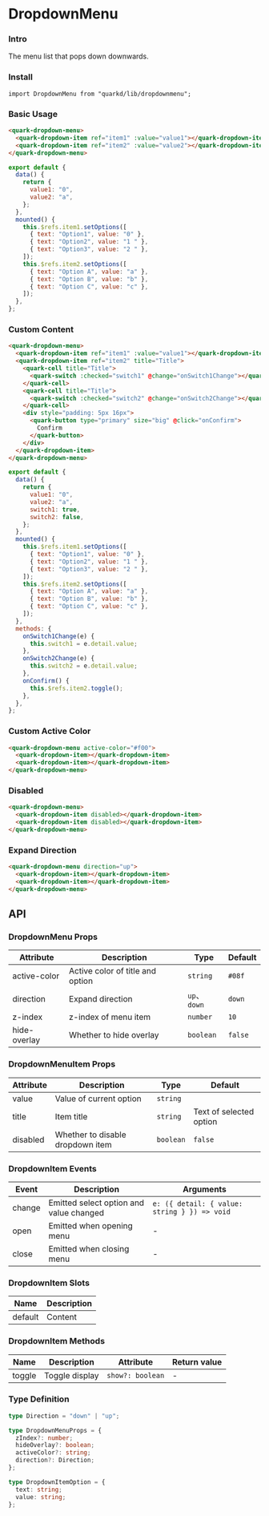 # DropdownMenu

### Intro

The menu list that pops down downwards.

### Install

```tsx
import DropdownMenu from "quarkd/lib/dropdownmenu";
```

### Basic Usage

```html
<quark-dropdown-menu>
  <quark-dropdown-item ref="item1" :value="value1"></quark-dropdown-item>
  <quark-dropdown-item ref="item2" :value="value2"></quark-dropdown-item>
</quark-dropdown-menu>
```

```js
export default {
  data() {
    return {
      value1: "0",
      value2: "a",
    };
  },
  mounted() {
    this.$refs.item1.setOptions([
      { text: "Option1", value: "0" },
      { text: "Option2", value: "1 " },
      { text: "Option3", value: "2 " },
    ]);
    this.$refs.item2.setOptions([
      { text: "Option A", value: "a" },
      { text: "Option B", value: "b" },
      { text: "Option C", value: "c" },
    ]);
  },
};
```

### Custom Content

```html
<quark-dropdown-menu>
  <quark-dropdown-item ref="item1" :value="value1"></quark-dropdown-item>
  <quark-dropdown-item ref="item2" title="Title">
    <quark-cell title="Title">
      <quark-switch :checked="switch1" @change="onSwitch1Change"></quark-switch>
    </quark-cell>
    <quark-cell title="Title">
      <quark-switch :checked="switch2" @change="onSwitch2Change"></quark-switch>
    </quark-cell>
    <div style="padding: 5px 16px">
      <quark-button type="primary" size="big" @click="onConfirm">
        Confirm
      </quark-button>
    </div>
  </quark-dropdown-item>
</quark-dropdown-menu>
```

```js
export default {
  data() {
    return {
      value1: "0",
      value2: "a",
      switch1: true,
      switch2: false,
    };
  },
  mounted() {
    this.$refs.item1.setOptions([
      { text: "Option1", value: "0" },
      { text: "Option2", value: "1 " },
      { text: "Option3", value: "2 " },
    ]);
    this.$refs.item2.setOptions([
      { text: "Option A", value: "a" },
      { text: "Option B", value: "b" },
      { text: "Option C", value: "c" },
    ]);
  },
  methods: {
    onSwitch1Change(e) {
      this.switch1 = e.detail.value;
    },
    onSwitch2Change(e) {
      this.switch2 = e.detail.value;
    },
    onConfirm() {
      this.$refs.item2.toggle();
    },
  },
};
```

### Custom Active Color

```html
<quark-dropdown-menu active-color="#f00">
  <quark-dropdown-item></quark-dropdown-item>
  <quark-dropdown-item></quark-dropdown-item>
</quark-dropdown-menu>
```

### Disabled

```html
<quark-dropdown-menu>
  <quark-dropdown-item disabled></quark-dropdown-item>
  <quark-dropdown-item disabled></quark-dropdown-item>
</quark-dropdown-menu>
```

### Expand Direction

```html
<quark-dropdown-menu direction="up">
  <quark-dropdown-item></quark-dropdown-item>
  <quark-dropdown-item></quark-dropdown-item>
</quark-dropdown-menu>
```

## API

### DropdownMenu Props

| Attribute    | Description                      | Type         | Default |
| ------------ | -------------------------------- | ------------ | ------- |
| active-color | Active color of title and option | `string`     | `#08f`  |
| direction    | Expand direction                 | `up`、`down` | `down`  |
| z-index      | z-index of menu item             | `number`     | `10`    |
| hide-overlay | Whether to hide overlay          | `boolean`    | `false` |

### DropdownMenuItem Props

| Attribute | Description                      | Type      | Default                 |
| --------- | -------------------------------- | --------- | ----------------------- |
| value     | Value of current option          | `string`  |                         |
| title     | Item title                       | `string`  | Text of selected option |
| disabled  | Whether to disable dropdown item | `boolean` | `false`                 |

### DropdownItem Events

| Event  | Description                             | Arguments                                    |
| ------ | --------------------------------------- | -------------------------------------------- |
| change | Emitted select option and value changed | `e: ({ detail: { value: string } }) => void` |
| open   | Emitted when opening menu               | -                                            |
| close  | Emitted when closing menu               | -                                            |

### DropdownItem Slots

| Name    | Description |
| ------- | ----------- |
| default | Content     |

### DropdownItem Methods

| Name   | Description    | Attribute        | Return value |
| ------ | -------------- | ---------------- | ------------ |
| toggle | Toggle display | `show?: boolean` | -            |

### Type Definition

```ts
type Direction = "down" | "up";

type DropdownMenuProps = {
  zIndex?: number;
  hideOverlay?: boolean;
  activeColor?: string;
  direction?: Direction;
};

type DropdownItemOption = {
  text: string;
  value: string;
};
```

